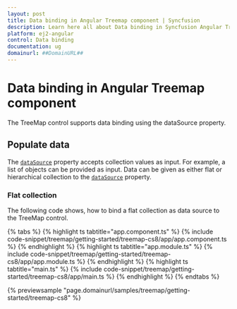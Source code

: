```yaml
---
layout: post
title: Data binding in Angular Treemap component | Syncfusion
description: Learn here all about Data binding in Syncfusion Angular Treemap component of Syncfusion Essential JS 2 and more.
platform: ej2-angular
control: Data binding 
documentation: ug
domainurl: ##DomainURL##
---
```


# Data binding in Angular Treemap component

The TreeMap control supports data binding using the dataSource property.

## Populate data

The [`dataSource`](https://ej2.syncfusion.com/angular/documentation/api/treemap/#datasource) property accepts collection values as input. For example, a list of objects can be provided as input. Data can be given as either flat or hierarchical collection to the [`dataSource`](https://ej2.syncfusion.com/angular/documentation/api/treemap/#datasource) property.

<!-- markdownlint-disable MD036 -->

### Flat collection

The following code shows, how to bind a flat collection as data source to the TreeMap control.

{% tabs %}
{% highlight ts tabtitle="app.component.ts" %}
{% include code-snippet/treemap/getting-started/treemap-cs8/app/app.component.ts %}
{% endhighlight %}
{% highlight ts tabtitle="app.module.ts" %}
{% include code-snippet/treemap/getting-started/treemap-cs8/app/app.module.ts %}
{% endhighlight %}
{% highlight ts tabtitle="main.ts" %}
{% include code-snippet/treemap/getting-started/treemap-cs8/app/main.ts %}
{% endhighlight %}
{% endtabs %}
  
{% previewsample "page.domainurl/samples/treemap/getting-started/treemap-cs8" %}
